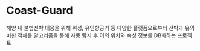 # Coast-Guard
해양 내 불법선박 대응을 위해 위성, 유인항공기 등 다양한 플랫폼으로부터 선박과 유의미한 객체를 알고리즘을 통해 자동 탐지 후 이의 위치와 속성 정보를 DB화하는 프로젝트

